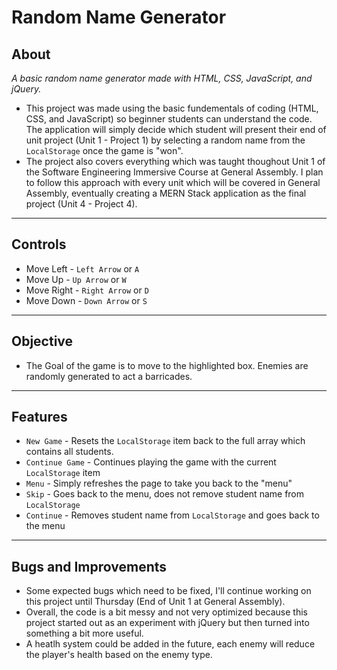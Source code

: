 # Random Name Generator

## About
*A basic random name generator made with HTML, CSS, JavaScript, and jQuery.*
- This project was made using the basic fundementals of coding (HTML, CSS, and JavaScript) so beginner students can understand the code. The application will simply decide which student will present their end of unit project (Unit 1 - Project 1) by selecting a random name from the `LocalStorage` once the game is "won".
- The project also covers everything which was taught thoughout Unit 1 of the Software Engineering Immersive Course at General Assembly. I plan to follow this approach with every unit which will be covered in General Assembly, eventually creating a MERN Stack application as the final project (Unit 4 - Project 4).

---

## Controls

- Move Left - `Left Arrow` or `A`
- Move Up - `Up Arrow` or `W`
- Move Right - `Right Arrow` or `D`
- Move Down - `Down Arrow` or `S`

---

## Objective

- The Goal of the game is to move to the highlighted box. Enemies are randomly generated to act a barricades.

---

## Features

- `New Game` - Resets the `LocalStorage` item back to the full array which contains all students.
- `Continue Game` - Continues playing the game with the current `LocalStorage` item
- `Menu` - Simply refreshes the page to take you back to the "menu"
- `Skip` - Goes back to the menu, does not remove student name from `LocalStorage`
- `Continue` - Removes student name from `LocalStorage` and goes back to the menu

---

## Bugs and Improvements
- Some expected bugs which need to be fixed, I'll continue working on this project until Thursday (End of Unit 1 at General Assembly).
- Overall, the code is a bit messy and not very optimized because this project started out as an experiment with jQuery but then turned into something a bit more useful.
- A heatlh system could be added in the future, each enemy will reduce the player's health based on the enemy type.